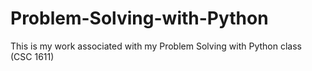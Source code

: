 # Problem-Solving-with-Python
This is my work associated with my Problem Solving with Python class (CSC 1611)

